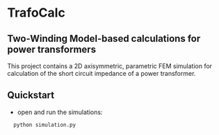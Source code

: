 # TrafoCalc
## Two-Winding Model-based calculations for power transformers

This project contains a 2D axisymmetric, parametric FEM simulation for calculation of the short circuit impedance of a
power transformer.

## Quickstart

- open and run the simulations:

```
  python simulation.py
```
